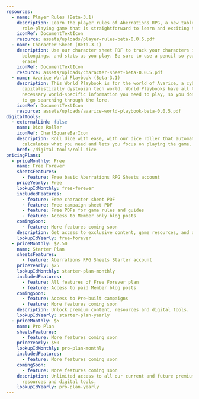```yaml
---
resources:
  - name: Player Rules (Beta-3.1)
    description: Learn the player rules of Aberrations RPG, a new tabletop
      role-playing game that is straightforward to learn and exciting to play.
    iconRef: DocumentTextIcon
    resource: assets/uploads/player-rules-beta-0.0.5.pdf
  - name: Character Sheet (Beta-3.1)
    description: Use our character sheet PDF to track your characters information,
      belongings, and stats as you play. Be sure to use a pencil so you can
      erase!
    iconRef: DocumentTextIcon
    resource: assets/uploads/character-sheet-beta-0.0.5.pdf
  - name: Avarice World Playbook (Beta-3.1)
    description: This World Playbook is for the world of Avarice, a cyberpunk-ishly
      capitalistically dystopian tech world. World Playbooks have all the
      necessary world-specific information you need to play, so you don't have
      to go searching through the lore.
    iconRef: DocumentTextIcon
    resource: assets/uploads/avarice-world-playbook-beta-0.0.5.pdf
digitalTools:
  - externalLink: false
    name: Dice Roller
    iconRef: ChartSquareBarIcon
    description: Roll dice with ease, with our dice roller that automatically
      calculates what you need and lets you focus on playing the game.
    href: /digital-tools/roll-dice
pricingPlans:
  - priceMonthly: Free
    name: Free Forever
    sheetsFeatures:
      - feature: Free basic Aberrations RPG Sheets account
    priceYearly: Free
    lookupIdMonthly: free-forever
    includedFeatures:
      - feature: Free character sheet PDF
      - feature: Free campaign sheet PDF
      - feature: Free PDFs for game rules and guides
      - feature: Access to Member only blog posts
    comingSoon:
      - feature: More features coming soon
    description: Get access to exclusive content, game resources, and digital tools.
    lookupIdYearly: free-forever
  - priceMonthly: $2.50
    name: Starter Plan
    sheetsFeatures:
      - feature: Aberrations RPG Sheets Starter account
    priceYearly: $25
    lookupIdMonthly: starter-plan-monthly
    includedFeatures:
      - feature: All features of Free Forever plan
      - feature: Access to paid Member blog posts
    comingSoon:
      - feature: Access to Pre-built campaigns
      - feature: More features coming soon
    description: Unlock premium content, resources and digital tools.
    lookupIdYearly: starter-plan-yearly
  - priceMonthly: $5
    name: Pro Plan
    sheetsFeatures:
      - feature: More features coming soon
    priceYearly: $50
    lookupIdMonthly: pro-plan-monthly
    includedFeatures:
      - feature: More features coming soon
    comingSoon:
      - feature: More features coming soon
    description: Unlimited access to all our current and future premium content,
      resources and digital tools.
    lookupIdYearly: pro-plan-yearly
---
```

